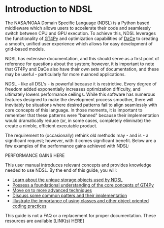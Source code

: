 # Introduction to NDSL

The NASA/NOAA Domain Specific Language (NDSL) is a Python based middleware which allows users to accelerate
their code and seamlessly switch between
CPU and GPU execution. To achieve this, NDSL leverages the functionality of
[GT4Py](https://gridtools.github.io/gt4py/latest/index.html) and optimization
capabilities of [DaCe](https://spcldace.readthedocs.io/en/latest/index.html) to creating a smooth,
unified user experience which allows for easy development of grid-based models.

NDSL has extensive documentation, and this should serve as a first point of reference for questions about
the system; however, it is important to note that GT4Py and DaCe also have their own
sets of documentation, and these may be useful - particularly for more nuanced applications.

NDSL - like all DSL's - is powerful because it is restrictive. Every degree of freedom added
exponentially increases optimization difficulty, and ultimately lowers performance ceilings.
While this software has numerous features designed to make the development process smoother, there will
inevitably be situations where desired patterns fail to align seamlessly with core concepts of this language.
In those moments, it is important to remember that these patterns were "banned" because their implementation
would dramatically reduce (or, in some cases, completely eliminate) the create a nimble, efficient
executable product.

The requirement to (occasionally) rethink old methods may - and is - a significant request; however, with it
comes significant benefit. Below are a few examples of the performance gains achieved with NDSL:

PERFORMANCE GAINS HERE

This user manual introduces relevant concepts and provides knowledge needed to use NDSL. By the end of this
guide, you will:

- [Learn about the unique storage objects used by NDSL](./data.md)
- [Possess a foundational understanding of the core concepts of GT4Py](./writing_ndsl_code.md)
- [Move on to more advanced techniques](advanced_stencil_features.md)
- [Discuss some common patters and their implementation](./common_patterns.md)
- [Illustrate the importance of using classes and other object oriented coding practices](./why_use_classes.md)

This guide is not a FAQ or a replacement for proper documentation. These resources are available [LINK(s) HERE]
